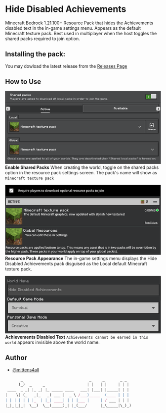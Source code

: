 # Hide Disabled Achievements

Minecraft Bedrock 1.21.100+ Resource Pack that hides the Achievements disabled text in the in-game settings menu. Appears as the default Minecraft texture pack. Best used in multiplayer when the host toggles the shared packs required to join option.

## Installing the pack:

You may dowload the latest release from the [Releases Page](https://github.com/mittens4all/Hide-Disabled-Achievements/releases)

## How to Use

![Shared Packs World Create](/assets/images/hide-disabled-achievements_01.png)
**Enable Shared Packs**
When creating the world, toggle on the shared packs option in the resource pack settings screen.
The pack's name will show as `Minecraft texture pack`

![Add-ons Resource Packs Settings](/assets/images/hide-disabled-achievements_02.png)
**Resource Pack Appearance**
The in-game settings menu displays the Hide Disabled Achievements pack disguised as the Local default Minecraft texture pack.

![World Game Settings](/assets/images/hide-disabled-achievements_03.png)
**Achievements Disabled Text**
`Achievements cannot be earned in this world` appears invisible above the world name.

## Author

- [@mittens4all](https://www.github.com/mittens4all)

```js
       _                              _     _       _ _  
      (_)  _     _                   | |   | |     | | | 
 ____  _ _| |_ _| |_ _____ ____   ___| |___| |_____| | | 
|    \| (_   _|_   _) ___ |  _ \ /___)_____  (____ | | | 
| | | | | | |_  | |_| ____| | | |___ |     | / ___ | | | 
|_|_|_|_|  \__)  \__)_____)_| |_(___/      |_\_____|\_)_)
                                                         
```
